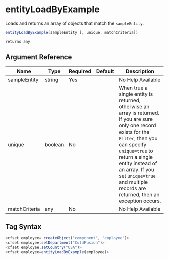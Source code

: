 # entityLoadByExample

Loads and returns an array of objects that match the `sampleEntity`.

```javascript
entityLoadByExample(sampleEntity [, unique, matchCriteria])
```

```javascript
returns any
```

## Argument Reference

| Name | Type | Required | Default | Description |
| --- | --- | --- | --- | --- |
| sampleEntity | string | Yes |  | No Help Available |
| unique | boolean | No |  | When true a single entity is returned, otherwise an array is returned.<br />If you are sure only one record exists for the `Filter`, then you can specify `unique=true` to return a single entity instead of an array. If you set `unique=true` and multiple records are returned, then an exception occurs. |
| matchCriteria | any | No |  | No Help Available |

## Tag Syntax

```javascript
<cfset employee= createObject("component", "employee")>
<cfset employee.setDepartment("ColdFusion")>
<cfset employee.setCountry("USA")>
<cfset employee=entityLoadByExample(employee)>
```
